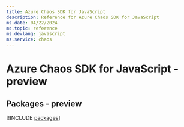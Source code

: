 ```yaml
---
title: Azure Chaos SDK for JavaScript
description: Reference for Azure Chaos SDK for JavaScript
ms.date: 04/22/2024
ms.topic: reference
ms.devlang: javascript
ms.service: chaos
---
```

# Azure Chaos SDK for JavaScript - preview
## Packages - preview
[!INCLUDE [packages](chaos-index.md)]
